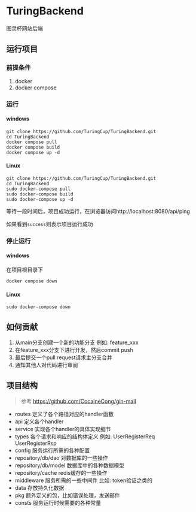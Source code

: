 # TuringBackend
图灵杯网站后端

## 运行项目
### 前提条件
1. docker
2. docker compose
### 运行
#### windows
```
git clone https://github.com/TuringCup/TuringBackend.git
cd TuringBackend
docker compose pull
docker compose build
docker compose up -d
```
#### Linux
```
git clone https://github.com/TuringCup/TuringBackend.git
cd TuringBackend
sudo docker-compose pull
sudo docker-compose build
sudo docker-compose up -d
```

等待一段时间后，项目成功运行，在浏览器访问http://localhost:8080/api/ping

如果看到`success`则表示项目运行成功
### 停止运行
#### windows
在项目根目录下
```
docker compose down
```
#### Linux
```
sudo docker-compose down
```
## 如何贡献
1. 从main分支创建一个新的功能分支 例如: feature_xxx
2. 在feature_xxx分支下进行开发，然后commit push
3. 最后提交一个pull request请求主分支合并
4. 通知其他人对代码进行审阅

## 项目结构
> 参考 https://github.com/CocaineCong/gin-mall
- routes 定义了各个路径对应的handler函数
- api 定义各个handler
- service 实现各个handler的具体实现细节
- types 各个请求和响应的结构体定义 例如: UserRegisterReq UserRegisterRsp
- config 服务运行所需的各种配置
- repository/db/dao 对数据库的一些操作
- repository/db/model 数据库中的各种数据模型
- repository/cache redis缓存的一些操作
- middleware 服务所需的一些中间件 比如: token验证之类的
- data 存放持久化数据
- pkg 额外定义的包，比如错误处理，发送邮件
- consts 服务运行时候需要的各种常量
